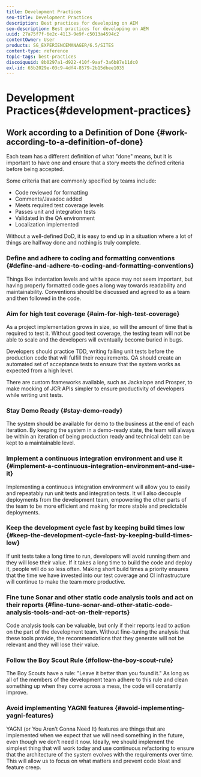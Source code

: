 ```yaml
---
title: Development Practices
seo-title: Development Practices
description: Best practices for developing on AEM
seo-description: Best practices for developing on AEM
uuid: 27a75f7f-6e2c-4113-9e9f-c5013a4594c2
contentOwner: User
products: SG_EXPERIENCEMANAGER/6.5/SITES
content-type: reference
topic-tags: best-practices
discoiquuid: 8b0297a1-d922-410f-9aaf-3a6b87e11dc0
exl-id: 65b2029e-03c9-4df4-8579-2b15dbee1035
---
```

# Development Practices{#development-practices}

## Work according to a Definition of Done {#work-according-to-a-definition-of-done}

Each team has a different definition of what "done" means, but it is important to have one and ensure that a story meets the defined criteria before being accepted.

Some criteria that are commonly specified by teams include:

* Code reviewed for formatting
* Comments/Javadoc added
* Meets required test coverage levels
* Passes unit and integration tests
* Validated in the QA environment
* Localization implemented

Without a well-defined DoD, it is easy to end up in a situation where a lot of things are halfway done and nothing is truly complete.

### Define and adhere to coding and formatting conventions {#define-and-adhere-to-coding-and-formatting-conventions}

Things like indentation levels and white space may not seem important, but having properly formatted code goes a long way towards readability and maintainability. Conventions should be discussed and agreed to as a team and then followed in the code.

### Aim for high test coverage  {#aim-for-high-test-coverage}

As a project implementation grows in size, so will the amount of time that is required to test it. Without good test coverage, the testing team will not be able to scale and the developers will eventually become buried in bugs.

Developers should practice TDD, writing failing unit tests before the production code that will fulfill their requirements. QA should create an automated set of acceptance tests to ensure that the system works as expected from a high level.

There are custom frameworks available, such as Jackalope and Prosper, to make mocking of JCR APIs simpler to ensure productivity of developers while writing unit tests.

### Stay Demo Ready {#stay-demo-ready}

The system should be available for demo to the business at the end of each iteration. By keeping the system in a demo-ready state, the team will always be within an iteration of being production ready and technical debt can be kept to a maintainable level.

### Implement a continuous integration environment and use it {#implement-a-continuous-integration-environment-and-use-it}

Implementing a continuous integration environment will allow you to easily and repeatably run unit tests and integration tests. It will also decouple deployments from the development team, empowering the other parts of the team to be more efficient and making for more stable and predictable deployments.

### Keep the development cycle fast by keeping build times low {#keep-the-development-cycle-fast-by-keeping-build-times-low}

If unit tests take a long time to run, developers will avoid running them and they will lose their value. If it takes a long time to build the code and deploy it, people will do so less often. Making short build times a priority ensures that the time we have invested into our test coverage and CI infrastructure will continue to make the team more productive.

### Fine tune Sonar and other static code analysis tools and act on their reports {#fine-tune-sonar-and-other-static-code-analysis-tools-and-act-on-their-reports}

Code analysis tools can be valuable, but only if their reports lead to action on the part of the development team. Without fine-tuning the analysis that these tools provide, the recommendations that they generate will not be relevant and they will lose their value.

### Follow the Boy Scout Rule {#follow-the-boy-scout-rule}

The Boy Scouts have a rule: "Leave it better than you found it." As long as all of the members of the development team adhere to this rule and clean something up when they come across a mess, the code will constantly improve.

### Avoid implementing YAGNI features {#avoid-implementing-yagni-features}

YAGNI (or You Aren’t Gonna Need It) features are things that are implemented when we expect that we will need something in the future, even though we don’t need it now. Ideally, we should implement the simplest thing that will work today and use continuous refactoring to ensure that the architecture of the system evolves with the requirements over time. This will allow us to focus on what matters and prevent code bloat and feature creep.
